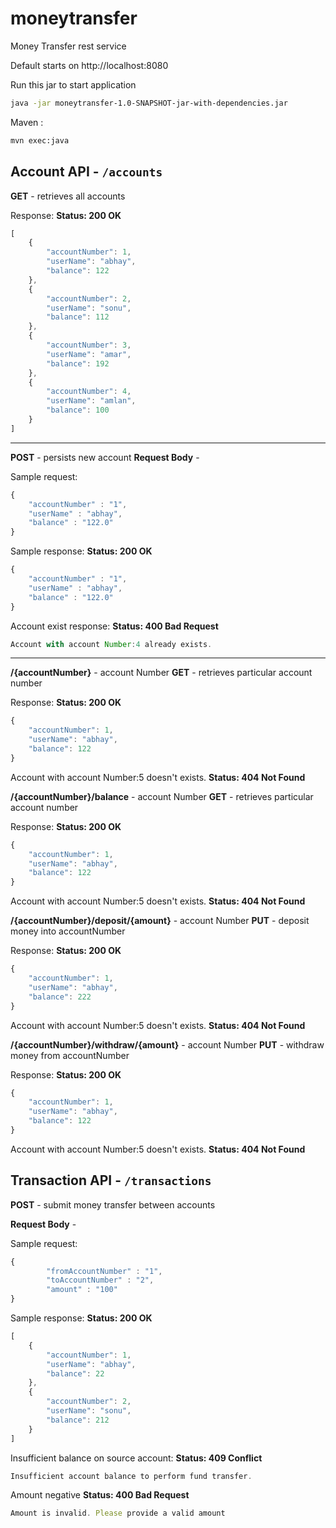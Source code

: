 
# moneytransfer 
Money Transfer rest service

Default starts on  http://localhost:8080

Run this jar to start application
```sh
java -jar moneytransfer-1.0-SNAPSHOT-jar-with-dependencies.jar
```
Maven :

```sh
mvn exec:java
```
## Account API - `/accounts`

**GET** - retrieves all accounts

Response:
**Status: 200 OK**
```javascript
[
    {
        "accountNumber": 1,
        "userName": "abhay",
        "balance": 122
    },
    {
        "accountNumber": 2,
        "userName": "sonu",
        "balance": 112
    },
    {
        "accountNumber": 3,
        "userName": "amar",
        "balance": 192
    },
    {
        "accountNumber": 4,
        "userName": "amlan",
        "balance": 100
    }
]
```
---
**POST** - persists new account 
**Request Body** -

Sample request:
```javascript
{
	"accountNumber" : "1",
	"userName" : "abhay",
	"balance" : "122.0"
}

```

Sample response:
**Status: 200 OK**
```javascript
{
	"accountNumber" : "1",
	"userName" : "abhay",
	"balance" : "122.0"
}

```
Account exist response:
**Status: 400 Bad Request**
```javascript
Account with account Number:4 already exists.
```
---
**/{accountNumber}** - account Number
**GET** - retrieves particular account number

Response:
**Status: 200 OK**
```javascript
{
    "accountNumber": 1,
    "userName": "abhay",
    "balance": 122
}
```
Account with account Number:5 doesn't exists.
**Status: 404 Not Found**

**/{accountNumber}/balance** - account Number
**GET** - retrieves particular account number

Response:
**Status: 200 OK**
```javascript
{
    "accountNumber": 1,
    "userName": "abhay",
    "balance": 122
}
```
Account with account Number:5 doesn't exists.
**Status: 404 Not Found**

**/{accountNumber}/deposit/{amount}** - account Number
**PUT** - deposit money into accountNumber

Response:
**Status: 200 OK**
```javascript
{
    "accountNumber": 1,
    "userName": "abhay",
    "balance": 222
}
```
Account with account Number:5 doesn't exists.
**Status: 404 Not Found**

**/{accountNumber}/withdraw/{amount}** - account Number
**PUT** - withdraw money from accountNumber

Response:
**Status: 200 OK**
```javascript
{
    "accountNumber": 1,
    "userName": "abhay",
    "balance": 122
}
```
Account with account Number:5 doesn't exists.
**Status: 404 Not Found**

## Transaction API - `/transactions`

**POST** - submit money transfer between accounts

**Request Body** -

Sample request:
```javascript
{
		"fromAccountNumber" : "1",
		"toAccountNumber" : "2",
		"amount" : "100"
}
```

Sample response:
**Status: 200 OK**
```javascript
[
    {
        "accountNumber": 1,
        "userName": "abhay",
        "balance": 22
    },
    {
        "accountNumber": 2,
        "userName": "sonu",
        "balance": 212
    }
]
```

Insufficient balance on source account:
**Status: 409 Conflict**
```javascript
Insufficient account balance to perform fund transfer.
```

Amount negative
**Status: 400 Bad Request**
```javascript
Amount is invalid. Please provide a valid amount
```
